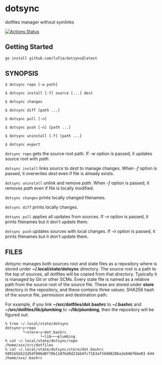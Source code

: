 # dotsync
dotfiles manager without symlinks

[![Actions Status][actions-image]][actions-url]

[actions-image]: https://github.com/lufia/dotsync/workflows/Test/badge.svg?branch=main
[actions-url]: https://github.com/lufia/dotsync/actions?workflow=Test

## Getting Started

```sh
go install github.com/lufia/dotsync@latest
```

## SYNOPSIS

```console
$ dotsync repo [-w path]

$ dotsync install [-f] source [...] dest

$ dotsync changes

$ dotsync diff [path ...]

$ dotsync pull [-n]

$ dotsync push [-n] [path ...]

$ dotsync uninstall [-f] [path ...]

$ dotsync export
```

`dotsync repo` gets the source root path. If *-w* option is passed, it updates source root with *path*.

`dotsync install` links *source* to *dest* to manage changes. When *-f* option is passed, it overwrites *dest* even if file is already exists.

`dotsync uninstall` unlink and remove *path*. When *-f* option is passed, it removes *path* even if file is locally modified.

`dotsync changes` prints locally changed filenames.

`dotsync diff` prints locally changes.

`dotsync pull` applies all updates from sources. If *-n* option is passed, it prints filenames but it don't update them.

`dotsync push` updates sources with local changes. If *-n* option is passed, it prints filenames but it don't update them.

## FILES

*dotsync* manages both sources root and state files as a repository where is stored under **~/.local/state/dotsync** directory.
The source root is a path to the top of sources, all dotfiles will be copied from that directory. Typically it is managed by Git or other SCMs.
Every state file is named as a relative path from the source root of the source file. These are stored under **store** directory in the repository, and these contains three values: SHA256 hash of the source file, permission and destination path.

For example, if you link **~/src/dotfiles/dot.bashrc** to **~/.bashrc** and **~/src/dotfiles/lib/plumbing** to **~/lib/plumbing**, then the repository will be figured out:

```console
% tree ~/.local/state/dotsync
dotsync─┬─repo
        └─store─┬─dot.bashrc
                └─lib───plumbing
% cat ~/.local/state/dotsync/repo
/home/xxx/src/dotfiles
% cat ~/.local/state/dotsync/store/dot.bashrc
5891b5b522d5df086d0ff0b110fbd9d21bb4fc7163af34d08286a2e846f6be03 644 /home/xxx/.bashrc
```

